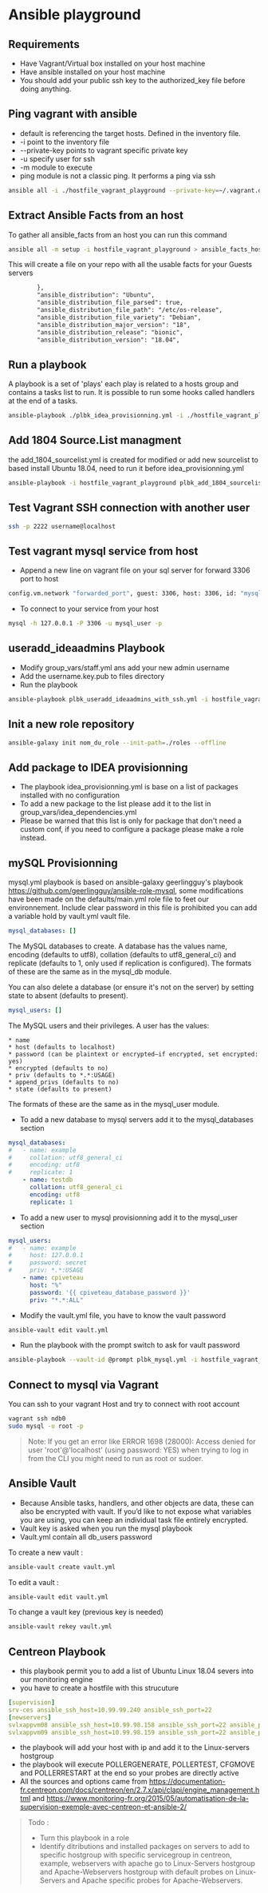# Ansible playground

## Requirements
* Have Vagrant/Virtual box installed on your host machine
* Have ansible installed on your host machine
* You should add your public ssh key to the authorized_key file before doing anything.

## Ping vagrant with ansible
* default is referencing the target hosts. Defined in the inventory file.
* -i point to the inventory file
* --private-key points to vagrant specific private key
* -u specify user for ssh
* -m module to execute
* ping module is not a classic ping. It performs a ping via ssh

```bash
ansible all -i ./hostfile_vagrant_playground --private-key=~/.vagrant.d/insecure_private_key -u vagrant -m ping -vvv
```
## Extract Ansible Facts from an host 
To gather all ansible_facts from an host you can run this command 

```bash
ansible all -m setup -i hostfile_vagrant_playground > ansible_facts_hostfile_vagrant_playground.txt
```

This will create a file on your repo with all the usable facts for your Guests servers

```xml
        }, 
        "ansible_distribution": "Ubuntu", 
        "ansible_distribution_file_parsed": true, 
        "ansible_distribution_file_path": "/etc/os-release", 
        "ansible_distribution_file_variety": "Debian", 
        "ansible_distribution_major_version": "18", 
        "ansible_distribution_release": "bionic", 
        "ansible_distribution_version": "18.04",
```

## Run a playbook
A playbook is a set of 'plays' each play is related to a hosts group and contains a tasks list to run. It is possible to run some hooks called handlers at the end of a tasks.

```bash
ansible-playbook ./plbk_idea_provisionning.yml -i ./hostfile_vagrant_playground --private-key=~/.vagrant.d/insecure_private_key -u vagrant
```
## Add 1804 Source.List managment
the add_1804_sourcelist.yml is created for modified or add new sourcelist to based install Ubuntu 18.04, need to run it before idea_provisionning.yml

```bash
ansible-playbook -i hostfile_vagrant_playground plbk_add_1804_sourcelist.yml --ask-become-pass
```

## Test Vagrant SSH connection with another user

```bash
ssh -p 2222 username@localhost
```
## Test vagrant mysql service from host
* Append a new line on vagrant file on your sql server for forward 3306 port to host 
```bash
config.vm.network "forwarded_port", guest: 3306, host: 3306, id: "mysql"
```
* To connect to your service from your host 
```bash
mysql -h 127.0.0.1 -P 3306 -u mysql_user -p
```

## useradd_ideaadmins Playbook
* Modify group_vars/staff.yml ans add your new admin username
* Add the username.key.pub to files directory
* Run the playbook

```bash
ansible-playbook plbk_useradd_ideaadmins_with_ssh.yml -i hostfile_vagrant_playground --private-key=~/.vagrant.d/insecure_private_key -u vagrant
```

## Init a new role repository
```bash
ansible-galaxy init nom_du_role --init-path=./roles --offline
```

## Add package to IDEA provisionning
* The playbook idea_provisionning.yml is base on a list of packages installed with no configuration
* To add a new package to the list please add it to the list in group_vars/idea_dependencies.yml
* Please be warned that this list is only for package that don't need a custom conf, if you need to configure a package please make a role instead.

## mySQL Provisionning
mysql.yml playbook is based on ansible-galaxy geerlingguy's playbook <https://github.com/geerlingguy/ansible-role-mysql>, some modifications have been made on the defaults/main.yml role file to feet our environnement. Include clear password in this file is prohibited you can add a variable hold by vault.yml vault file.
```yml
mysql_databases: []
```
The MySQL databases to create. A database has the values name, encoding (defaults to utf8), collation (defaults to utf8_general_ci) and replicate (defaults to 1, only used if replication is configured). The formats of these are the same as in the mysql_db module.

You can also delete a database (or ensure it's not on the server) by setting state to absent (defaults to present).
```yml
mysql_users: []
```
The MySQL users and their privileges. A user has the values:

    * name
    * host (defaults to localhost)
    * password (can be plaintext or encrypted—if encrypted, set encrypted: yes)
    * encrypted (defaults to no)
    * priv (defaults to *.*:USAGE)
    * append_privs (defaults to no)
    * state (defaults to present)

The formats of these are the same as in the mysql_user module.

* To add a new database to mysql servers add it to the mysql_databases section 

```yml
mysql_databases:
#   - name: example
#     collation: utf8_general_ci
#     encoding: utf8
#     replicate: 1
    - name: testdb
      collation: utf8_general_ci
      encoding: utf8
      replicate: 1
```      

* To add a new user to mysql provisionning add it to the mysql_user section 
```yml
mysql_users:
#   - name: example
#     host: 127.0.0.1
#     password: secret
#     priv: *.*:USAGE
    - name: cpiveteau
      host: "%"
      password: '{{ cpiveteau_database_password }}'
      priv: "*.*:ALL"
```
* Modify the vault.yml file, you have to know the vault password
```bash
ansible-vault edit vault.yml
```
* Run the playbook with the prompt switch to ask for vault password 
```bash
ansible-playbook --vault-id @prompt plbk_mysql.yml -i hostfile_vagrant_playground
```
## Connect to mysql via Vagrant
You can ssh to your vagrant Host and try  to connect with root account 
```bash
vagrant ssh ndb0
sudo mysql -u root -p
```
> Note: If you get an error like ERROR 1698 (28000): Access denied for user 'root'@'localhost' (using password: YES) when trying to log in from the CLI you might need to run as root or sudoer.

## Ansible Vault
* Because Ansible tasks, handlers, and other objects are data, these can also be encrypted with vault. If you’d like to not expose what variables you are using, you can keep an individual task file entirely encrypted.
* Vault key is asked when you run the mysql playbook
* Vault.yml contain all db_users password

To create a new vault :
```bash
ansible-vault create vault.yml
```
To edit a vault :
```bash
ansible-vault edit vault.yml
```
To change a vault key (previous key is needed)
```bash
ansible-vault rekey vault.yml
```

## Centreon Playbook

* this playbook permit you to add a list of Ubuntu Linux 18.04 severs into our monitoring engine
* you have to create a hostfile with this strucuture

```yml
[supervision]
srv-ces ansible_ssh_host=10.99.99.240 ansible_ssh_port=22
[newservers]
svlxappvm08 ansible_ssh_host=10.99.98.158 ansible_ssh_port=22 ansible_python_interpreter=/usr/bin/python3
svlxappvm09 ansible_ssh_host=10.99.98.159 ansible_ssh_port=22 ansible_python_interpreter=/usr/bin/python3
```
* the playbook will add your host with ip and add it to the Linux-servers hostgroup
* the playbook will execute POLLERGENERATE, POLLERTEST, CFGMOVE and POLLERRESTART at the end so your probes are directly active
* All the sources and options came from <https://documentation-fr.centreon.com/docs/centreon/en/2.7.x/api/clapi/engine_management.html> and <https://www.monitoring-fr.org/2015/05/automatisation-de-la-supervision-exemple-avec-centreon-et-ansible-2/>

> Todo : 
> * Turn this playbook in a role 
> * Identify ditributions and installed packages on servers to add to specific hostgroup with specific servicegroup in centreon, example, webservers with apache go to Linux-Servers hostgroup and Apache-Webservers hostgroup with default probes on Linux-Servers and Apache specific probes for Apache-Webservers.
